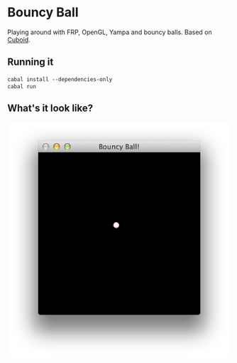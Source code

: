 Bouncy Ball
===========

Playing around with FRP, OpenGL, Yampa and bouncy balls. Based on
[Cuboid](https://github.com/pedromartins/cuboid).

## Running it

```
cabal install --dependencies-only
cabal run
```

## What's it look like?

![like this](screenshot.png)
